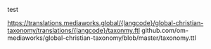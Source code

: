 test


https://translations.mediaworks.global/{langcode}/global-christian-taxonomy/translations/{langcode}/taxonmy.ftl
github.com/om-mediaworks/global-christian-taxonomy/blob/master/taxonomy.ttl